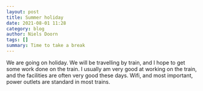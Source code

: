 ```yaml
---
layout: post
title: Summer holiday
date: 2021-08-01 11:28
category: blog
author: Niels Doorn
tags: []
summary: Time to take a break
---
```


We are going on holiday. We will be travelling by train, and I hope to get some work done on the train. I usually am very good at working on the train, and the facilities are often very good these days. Wifi, and most important, power outlets are standard in most trains.

